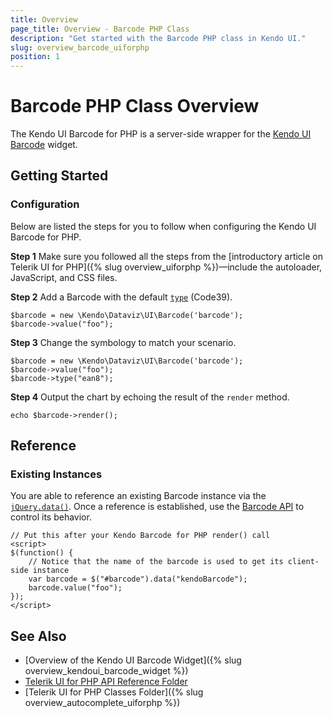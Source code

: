 ```yaml
---
title: Overview
page_title: Overview - Barcode PHP Class
description: "Get started with the Barcode PHP class in Kendo UI."
slug: overview_barcode_uiforphp
position: 1
---
```


# Barcode PHP Class Overview

The Kendo UI Barcode for PHP is a server-side wrapper for the [Kendo UI Barcode](/api/javascript/dataviz/ui/barcode) widget.

## Getting Started

### Configuration

Below are listed the steps for you to follow when configuring the Kendo UI Barcode for PHP.

**Step 1** Make sure you followed all the steps from the [introductory article on Telerik UI for PHP]({% slug overview_uiforphp %})&mdash;include the autoloader, JavaScript, and CSS files.

**Step 2** Add a Barcode with the default [`type`](/api/javascript/dataviz/ui/barcode/configuration/type) (Code39).



    $barcode = new \Kendo\Dataviz\UI\Barcode('barcode');
    $barcode->value("foo");

**Step 3** Change the symbology to match your scenario.



    $barcode = new \Kendo\Dataviz\UI\Barcode('barcode');
    $barcode->value("foo");
    $barcode->type("ean8");

**Step 4** Output the chart by echoing the result of the `render` method.



    echo $barcode->render();

## Reference

### Existing Instances

You are able to reference an existing Barcode instance via the [`jQuery.data()`](https://api.jquery.com/jQuery.data/). Once a reference is established, use the [Barcode API](/api/javascript/dataviz/ui/barcode#methods) to control its behavior.



    // Put this after your Kendo Barcode for PHP render() call
    <script>
    $(function() {
        // Notice that the name of the barcode is used to get its client-side instance
        var barcode = $("#barcode").data("kendoBarcode");
        barcode.value("foo");
    });
    </script>

## See Also

* [Overview of the Kendo UI Barcode Widget]({% slug overview_kendoui_barcode_widget %})
* [Telerik UI for PHP API Reference Folder](/api/php/Kendo/UI/AutoComplete)
* [Telerik UI for PHP Classes Folder]({% slug overview_autocomplete_uiforphp %})
